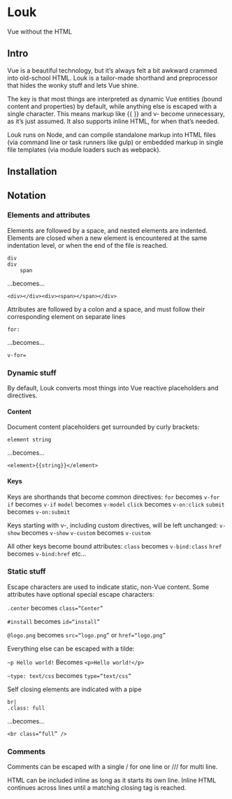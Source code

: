 # Louk
Vue without the HTML

## Intro

Vue is a beautiful technology, but it’s always felt a bit awkward crammed into old-school HTML. Louk is a tailor-made shorthand and preprocessor that hides the wonky stuff and lets Vue shine.

The key is that most things are interpreted as dynamic Vue entities (bound content and properties) by default, while anything else is escaped with a single character. This means markup like {{ }} and v- become unnecessary, as it’s just assumed. It also supports inline HTML, for when that’s needed.

Louk runs on Node, and can compile standalone markup into HTML files (via command line or task runners like gulp) or embedded markup in single file templates (via module loaders such as webpack).

## Installation

## Notation

### Elements and attributes

Elements are followed by a space, and nested elements are indented. Elements are closed when a new element is encountered at the same indentation level, or when the end of the file is reached.
```
div
div
    span
```
...becomes...
```
<div></div><div><span></span></div>
```
Attributes are followed by a colon and a space, and must follow their corresponding element on separate lines
```
for:
```
...becomes...
```
v-for=
```
### Dynamic stuff


By default, Louk converts most things into Vue reactive placeholders and directives.

#### Content
Document content placeholders get surrounded by curly brackets:
```
element string
```
...becomes...
```
<element>{{string}}</element>
```

#### Keys
Keys are shorthands that become common directives:
`for` becomes `v-for`
`if` becomes `v-if`
`model` becomes `v-model`
`click` becomes `v-on:click`
`submit` becomes `v-on:submit`

Keys starting with v-, including custom directives, will be left unchanged:
`v-show` becomes `v-show`
`v-custom` becomes `v-custom`

All other keys become bound attributes:
`class` becomes `v-bind:class`
`href` becomes `v-bind:href`
etc...

### Static stuff

Escape characters are used to indicate static, non-Vue content. Some attributes have optional special escape characters:

`.center` becomes `class=“Center”`

`#install` becomes `id=“install”`

`@logo.png` becomes `src=“logo.png”` or `href=“logo.png”`

Everything else can be escaped with a tilde:

`~p Hello world!` Becomes `<p>Hello world!</p>`

`~type: text/css` becomes `type=“text/css”`

Self closing elements are indicated with a pipe
```
br|
.class: full
```
...becomes...
```
<br class=“full” />
```
### Comments
Comments can be escaped with a single / for one line or /// for multi line.

HTML can be included inline as long as it starts its own line. Inline HTML continues across lines until a matching closing tag is reached.
